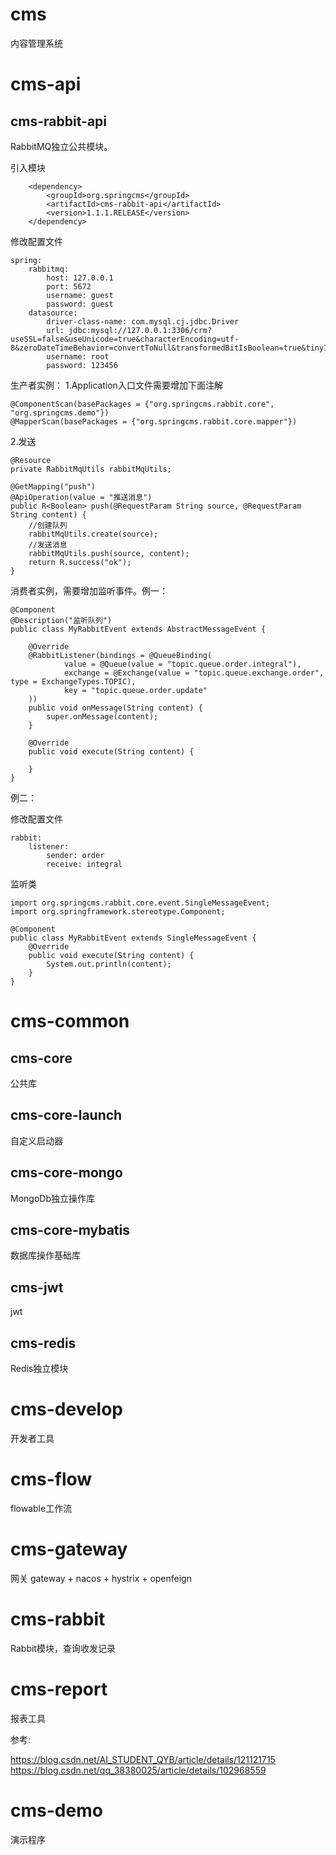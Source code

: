 # cms
内容管理系统

# cms-api
## cms-rabbit-api
RabbitMQ独立公共模块。

引入模块

        <dependency>
            <groupId>org.springcms</groupId>
            <artifactId>cms-rabbit-api</artifactId>
            <version>1.1.1.RELEASE</version>
        </dependency>

修改配置文件

    spring:
        rabbitmq:
            host: 127.0.0.1
            port: 5672
            username: guest
            password: guest
        datasource:
            driver-class-name: com.mysql.cj.jdbc.Driver
            url: jdbc:mysql://127.0.0.1:3306/crm?useSSL=false&useUnicode=true&characterEncoding=utf-8&zeroDateTimeBehavior=convertToNull&transformedBitIsBoolean=true&tinyInt1isBit=false&allowMultiQueries=true&serverTimezone=Asia/Shanghai&allowPublicKeyRetrieval=true
            username: root
            password: 123456

生产者实例：
1.Application入口文件需要增加下面注解

    @ComponentScan(basePackages = {"org.springcms.rabbit.core", "org.springcms.demo"})
    @MapperScan(basePackages = {"org.springcms.rabbit.core.mapper"})

2.发送

    @Resource
    private RabbitMqUtils rabbitMqUtils;

    @GetMapping("push")
    @ApiOperation(value = "推送消息")
    public R<Boolean> push(@RequestParam String source, @RequestParam String content) {
        //创建队列
        rabbitMqUtils.create(source);
        //发送消息
        rabbitMqUtils.push(source, content);
        return R.success("ok");
    }

消费者实例，需要增加监听事件。例一：

    @Component
    @Description("监听队列")
    public class MyRabbitEvent extends AbstractMessageEvent {
    
        @Override
        @RabbitListener(bindings = @QueueBinding(
                value = @Queue(value = "topic.queue.order.integral"),
                exchange = @Exchange(value = "topic.queue.exchange.order", type = ExchangeTypes.TOPIC),
                key = "topic.queue.order.update"
        ))
        public void onMessage(String content) {
            super.onMessage(content);
        }
    
        @Override
        public void execute(String content) {
    
        }
    }


例二：

修改配置文件

    rabbit:
        listener:
            sender: order
            receive: integral

监听类

    import org.springcms.rabbit.core.event.SingleMessageEvent;
    import org.springframework.stereotype.Component;
    
    @Component
    public class MyRabbitEvent extends SingleMessageEvent {
        @Override
        public void execute(String content) {
            System.out.println(content);
        }
    }


# cms-common
## cms-core
公共库

## cms-core-launch
自定义启动器

## cms-core-mongo
MongoDb独立操作库

## cms-core-mybatis
数据库操作基础库

## cms-jwt
jwt

## cms-redis
Redis独立模块

# cms-develop
开发者工具

# cms-flow
flowable工作流

# cms-gateway
网关
gateway + nacos + hystrix + openfeign

# cms-rabbit
Rabbit模块，查询收发记录

# cms-report
报表工具


参考: 

https://blog.csdn.net/AI_STUDENT_QYB/article/details/121121715
https://blog.csdn.net/qq_38380025/article/details/102968559


# cms-demo
演示程序